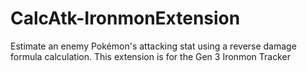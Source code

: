 # CalcAtk-IronmonExtension
Estimate an enemy Pokémon's attacking stat using a reverse damage formula calculation. This extension is for the Gen 3 Ironmon Tracker
